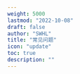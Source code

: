 ```yaml
---
weight: 5000
lastmod: "2022-10-08"
draft: false
author: "SWHL"
title: "常见问题"
icon: "update"
toc: true
description: ""
---
```


